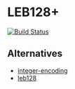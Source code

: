 # LEB128+

[![Build Status](https://dev.azure.com/ts-common/rust-common/_apis/build/status/rust-common.chain)](https://dev.azure.com/ts-common/rust-common/_build/latest?definitionId=16)

## Alternatives

- [integer-encoding](https://crates.io/crates/integer-encoding)
- [leb128](https://crates.io/crates/leb128)
